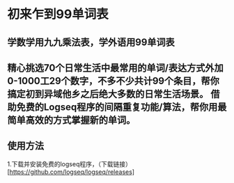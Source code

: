 # 初来乍到99单词表
学数学用九九乘法表，学外语用99单词表
------

精心挑选70个日常生活中最常用的单词/表达方式外加0-1000工29个数字，不多不少共计99个条目，帮你搞定初到异域他乡之后绝大多数的日常生活场景。
借助免费的Logseq程序的间隔重复功能/算法，帮你用最简单高效的方式掌握新的单词。
------
## 使用方法
1.下载并安装免费的logseq程序，（下载链接）[https://github.com/logseq/logseq/releases]
